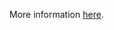 More information [here](https://docs.prismacloud.io/en/enterprise-edition/policy-reference/google-cloud-policies/google-cloud-public-policies/ensure-gcp-pubsub-topic-is-not-anonymously-or-publicly-accessible).
